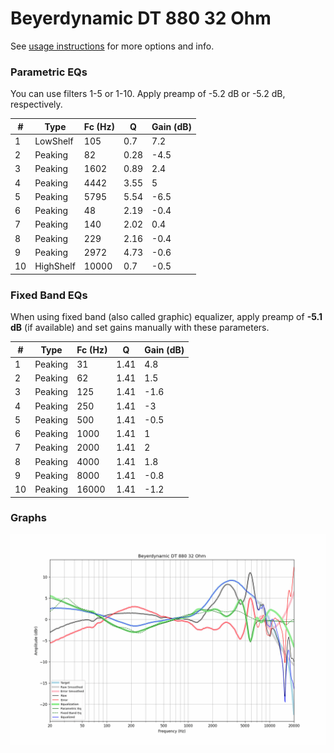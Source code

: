 # Beyerdynamic DT 880 32 Ohm
See [usage instructions](https://github.com/jaakkopasanen/AutoEq#usage) for more options and info.

### Parametric EQs
You can use filters 1-5 or 1-10. Apply preamp of -5.2 dB or -5.2 dB, respectively.

|   # | Type      |   Fc (Hz) |    Q |   Gain (dB) |
|-----|-----------|-----------|------|-------------|
|   1 | LowShelf  |       105 | 0.7  |         7.2 |
|   2 | Peaking   |        82 | 0.28 |        -4.5 |
|   3 | Peaking   |      1602 | 0.89 |         2.4 |
|   4 | Peaking   |      4442 | 3.55 |         5   |
|   5 | Peaking   |      5795 | 5.54 |        -6.5 |
|   6 | Peaking   |        48 | 2.19 |        -0.4 |
|   7 | Peaking   |       140 | 2.02 |         0.4 |
|   8 | Peaking   |       229 | 2.16 |        -0.4 |
|   9 | Peaking   |      2972 | 4.73 |        -0.6 |
|  10 | HighShelf |     10000 | 0.7  |        -0.5 |

### Fixed Band EQs
When using fixed band (also called graphic) equalizer, apply preamp of **-5.1 dB** (if available) and set gains manually with these parameters.

|   # | Type    |   Fc (Hz) |    Q |   Gain (dB) |
|-----|---------|-----------|------|-------------|
|   1 | Peaking |        31 | 1.41 |         4.8 |
|   2 | Peaking |        62 | 1.41 |         1.5 |
|   3 | Peaking |       125 | 1.41 |        -1.6 |
|   4 | Peaking |       250 | 1.41 |        -3   |
|   5 | Peaking |       500 | 1.41 |        -0.5 |
|   6 | Peaking |      1000 | 1.41 |         1   |
|   7 | Peaking |      2000 | 1.41 |         2   |
|   8 | Peaking |      4000 | 1.41 |         1.8 |
|   9 | Peaking |      8000 | 1.41 |        -0.8 |
|  10 | Peaking |     16000 | 1.41 |        -1.2 |

### Graphs
![](./Beyerdynamic%20DT%20880%2032%20Ohm.png)
